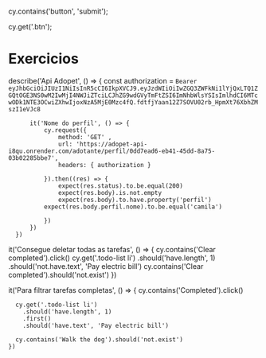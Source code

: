 ####

cy.contains('button', 'submit');  

cy.get('.btn');

# Exercicios

describe('Api Adopet', () => {
  const authorization = `Bearer eyJhbGciOiJIUzI1NiIsInR5cCI6IkpXVCJ9.eyJzdWIiOiIwZGQ3ZWFkNi1lYjQxLTQ1ZGQtOGE3NS0wM2IwMjI4NWJiZTciLCJhZG9wdGVyTmFtZSI6ImNhbWlsYSIsImlhdCI6MTcwODk1NTE3OCwiZXhwIjoxNzA5MjE0Mzc4fQ.fdtfjYaan12Z7SOVU02rb_HpmXt76XbhZMszI1eVJc8`
    
          it('Nome do perfil', () => {
              cy.request({
                  method: 'GET' ,
                  url: 'https://adopet-api-i8qu.onrender.com/adotante/perfil/0dd7ead6-eb41-45dd-8a75-03b02285bbe7',
                  headers: { authorization }
                 
              }).then((res) => {
                  expect(res.status).to.be.equal(200)
                  expect(res.body).is.not.empty
                  expect(res.body).to.have.property('perfil')
              expect(res.body.perfil.nome).to.be.equal('camila')
                               
              })
          })
      })

 it('Consegue deletar todas as tarefas', () => {
      cy.contains('Clear completed').click()
      cy.get('.todo-list li')
        .should('have.length', 1)
        .should('not.have.text', 'Pay electric bill')
       cy.contains('Clear completed').should('not.exist')
    })

it('Para filtrar tarefas completas', () => {
       cy.contains('Completed').click()

      cy.get('.todo-list li')
        .should('have.length', 1)
        .first()
        .should('have.text', 'Pay electric bill')

      cy.contains('Walk the dog').should('not.exist')
    })


